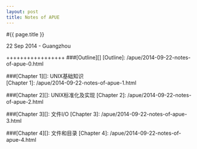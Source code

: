```yaml
---
layout: post
title: Notes of APUE
---
```


#{{ page.title }}  
<p class="meta">22 Sep 2014 - Guangzhou</p>   
+++++++++++++++++  
###[Outline][]
[Outline]: /apue/2014-09-22-notes-of-apue-0.html  

###[Chapter 1][]: UNIX基础知识  
[Chapter 1]: /apue/2014-09-22-notes-of-apue-1.html  

###[Chapter 2][]: UNIX标准化及实现
[Chapter 2]: /apue/2014-09-22-notes-of-apue-2.html

###[Chapter 3][]: 文件I/O
[Chapter 3]: /apue/2014-09-22-notes-of-apue-3.html

###[Chapter 4][]: 文件和目录
[Chapter 4]: /apue/2014-09-22-notes-of-apue-4.html
